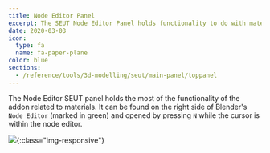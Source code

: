 ```yaml
---
title: Node Editor Panel
excerpt: The SEUT Node Editor Panel holds functionality to do with materials and material libraries.
date: 2020-03-03
icon:
  type: fa
  name: fa-paper-plane
color: blue
sections:
  - /reference/tools/3d-modelling/seut/main-panel/toppanel
---
```

The Node Editor SEUT panel holds the most of the functionality of the addon related to materials. It can be found on the right side of Blender's `Node Editor` (marked in green) and opened by pressing `N` while the cursor is within the node editor.

![](/modding-reference/assets/images/reference/seut/main-panel.png){:class="img-responsive"}

